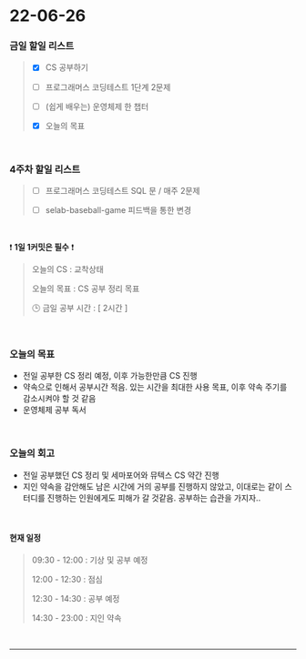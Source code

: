 # 22-06-26
 ### 금일 할일 리스트 

> - [x]  CS 공부하기  
>
> - [ ]  프로그래머스 코딩테스트 1단계 2문제 
>
> - [ ]  (쉽게 배우는) 운영체제 한 챕터 
>
> - [x]  오늘의 목표    

<br/>

### 4주차 할일 리스트  

> - [ ]  프로그래머스 코딩테스트 SQL 문 / 매주 2문제  
>
> - [ ]  selab-baseball-game 피드백을 통한 변경 

<br/>

❗ **1일 1커밋은 필수** ❗
> 오늘의 CS : 교착상태
>
> 오늘의 목표  : CS 공부 정리 목표 
>
> 🕒 금일 공부 시간 :  [ 2시간 ]    
  
<br/>

### 오늘의 목표
- 전일 공부한 CS 정리 예정, 이후 가능한만큼 CS 진행
- 약속으로 인해서 공부시간 적음. 있는 시간을 최대한 사용 목표, 이후 약속 주기를 감소시켜야 할 것 같음
- 운영체제 공부 독서


<br>

### 오늘의 회고
- 전일 공부했던 CS 정리 및 세마포어와 뮤텍스 CS 약간 진행
- 지인 약속을 감안해도 남은 시간에 거의 공부를 진행하지 않았고, 이대로는 같이 스터디를 진행하는 인원에게도 피해가 갈 것같음. 공부하는 습관을 가지자..

<br>

#### 현재 일정  

> 09:30 - 12:00 : 기상 및 공부 예정 
>
> 12:00 - 12:30 : 점심
>
> 12:30 - 14:30 : 공부 예정
>
> 14:30 - 23:00 : 지인 약속

<br/>

------------  